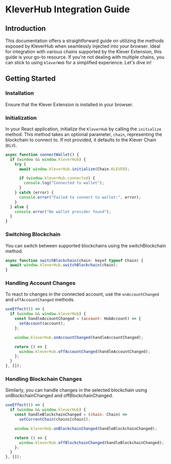 # KleverHub Integration Guide

## Introduction

This documentation offers a straightforward guide on utilizing the methods exposed by KleverHub when seamlessly injected into your browser. Ideal for integration with various chains supported by the Klever Extension, this guide is your go-to resource. If you're not dealing with multiple chains, you can stick to using `kleverWeb` for a simplified experience. Let's dive in!

## Getting Started

### Installation

Ensure that the Klever Extension is installed in your browser.

### Initialization

In your React application, initialize the `KleverHub` by calling the `initialize` method. This method takes an optional parameter, `chain`, representing the blockchain to connect to. If not provided, it defaults to the Klever Chain (`KLV`).

```javascript
async function connectWallet() {
  if (window && window.kleverHub) {
    try {
      await window.kleverHub.initialize(Chain.KLEVER);

      if (window.kleverHub.connected) {
        console.log("Connected to wallet");
      }
    } catch (error) {
      console.error("Failed to connect to wallet:", error);
    }
  } else {
    console.error("No wallet provider found");
  }
}
```

### Switching Blockchain
You can switch between supported blockchains using the switchBlockchain method.

```javascript
async function switchBlockchain(chain: keyof typeof Chain) {
  await window.kleverHub.switchBlockchain(chain);
}
```

### Handling Account Changes
To react to changes in the connected account, use the `onAccountChanged` and `offAccountChanged` methods.

```javascript
useEffect(() => {
  if (window && window.kleverHub) {
    const handleAccountChanged = (account: HubAccount) => {
      setAccount(account);
    };

    window.kleverHub.onAccountChanged(handleAccountChanged);

    return () => {
      window.kleverHub.offAccountChanged(handleAccountChanged);
    };
  }
}, []);
```

### Handling Blockchain Changes
Similarly, you can handle changes in the selected blockchain using onBlockchainChanged and offBlockchainChanged.

```javascript
useEffect(() => {
  if (window && window.kleverHub) {
    const handleBlockchainChanged = (chain: Chain) =>
      setCurrentChain(chains[chain]);

    window.kleverHub.onBlockchainChanged(handleBlockchainChanged);

    return () => {
      window.kleverHub.offBlockchainChanged(handleBlockchainChanged);
    };
  }
}, []);
```
